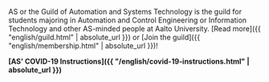 AS or the Guild of Automation and Systems Technology is the guild for students majoring in Automation and Control Engineering or Information Technology and other AS-minded people at Aalto University. [Read more]({{ "english/guild.html" | absolute_url }}) or [Join the guild]({{ "english/membership.html" | absolute_url }})!

**[AS' COVID-19 Instructions]({{ "/english/covid-19-instructions.html" | absolute_url }})**
